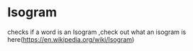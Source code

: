 # Isogram
checks if a word is an Isogram ,check out what an isogram is here(https://en.wikipedia.org/wiki/Isogram)

